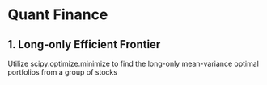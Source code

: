 # Quant Finance

## 1. Long-only Efficient Frontier
Utilize scipy.optimize.minimize to find the long-only mean-variance optimal portfolios from a group of stocks
